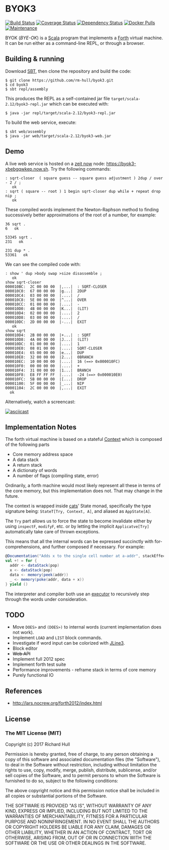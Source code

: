# BYOK3
[![Build Status](https://travis-ci.org/rm-hull/byok3.svg?branch=master)](http://travis-ci.org/rm-hull/byok3)
[![Coverage Status](https://coveralls.io/repos/github/rm-hull/byok3/badge.svg?branch=master)](https://coveralls.io/github/rm-hull/byok3?branch=master)
[![Dependency Status](https://www.versioneye.com/user/projects/5973b5240fb24f0056362d48/badge.svg)](https://www.versioneye.com/user/projects/5973b5240fb24f0056362d48)
[![Docker Pulls](https://img.shields.io/docker/pulls/richardhull/byok3.svg?maxAge=2592000)](https://hub.docker.com/r/richardhull/byok3/)
[![Maintenance](https://img.shields.io/maintenance/yes/2017.svg?maxAge=2592000)]()

BYOK (_BYE-OK_) is a [Scala](https://www.scala-lang.org/) program that implements a 
[Forth](http://lars.nocrew.org/forth2012/index.html) virtual machine. It can be run 
either as a command-line REPL, or through a browser.

## Building & running

Download [SBT](http://www.scala-sbt.org/), then clone the repository and build the code:

    $ git clone https://github.com/rm-hull/byok3.git
    $ cd byok3
    $ sbt repl/assembly
    
This produces the REPL as a self-contained jar file `target/scala-2.12/byok3-repl.jar` 
which can be executed with:

    $ java -jar repl/target/scala-2.12/byok3-repl.jar

To build the web service, execute:

    $ sbt web/assembly
    $ java -jar web/target/scala-2.12/byok3-web.jar

## Demo

A live web service is hosted on a [zeit now](https://zeit.co/now) node: https://byok3-xbebgqwkep.now.sh. 
Try the following commands:

```forth
: sqrt-closer  ( square guess -- square guess adjustment ) 2dup / over - 2 / ;
   ok
: sqrt ( square -- root ) 1 begin sqrt-closer dup while + repeat drop nip ;
   ok
```

These compiled words implement the Newton-Raphson method to finding successively better
approximations of the root of a number, for example:

```forth
36 sqrt .
6   ok

53345 sqrt .
231   ok

231 dup * .
53361   ok
```

We can see the compiled code with:

```forth
: show ' dup >body swap >size disassemble ;
   ok
show sqrt-closer
000010BC:  2C 00 00 00  |,...|  : SQRT-CLOSER
000010C0:  67 00 00 00  |g...|  2DUP
000010C4:  03 00 00 00  |....|  /
000010C8:  5E 00 00 00  |^...|  OVER
000010CC:  01 00 00 00  |....|  -
000010D0:  4B 00 00 00  |K...|  (LIT)
000010D4:  02 00 00 00  |....|  2
000010D8:  03 00 00 00  |....|  /
000010DC:  2D 00 00 00  |-...|  EXIT
   ok
show sqrt
000010D4:  2B 00 00 00  |+...|  : SQRT
000010D8:  4A 00 00 00  |J...|  (LIT)
000010DC:  01 00 00 00  |....|  1
000010E0:  08 01 00 00  |....|  SQRT-CLOSER
000010E4:  65 00 00 00  |e...|  DUP
000010E8:  32 00 00 00  |2...|  0BRANCH
000010EC:  10 00 00 00  |....|  16 (==> 0x000010FC)
000010F0:  00 00 00 00  |....|  +
000010F4:  31 00 00 00  |1...|  BRANCH
000010F8:  E8 FF FF FF  |....|  -24 (==> 0x000010E0)
000010FC:  5B 00 00 00  |[...|  DROP
00001100:  5F 00 00 00  |_...|  NIP
00001104:  2C 00 00 00  |,...|  EXIT
  ok
```

Alternatively, watch a screencast:

[![asciicast](https://asciinema.org/a/kXEtkGGKCLPNpoiiai6g7WB55.png)](https://asciinema.org/a/kXEtkGGKCLPNpoiiai6g7WB55)

## Implementation Notes 

The forth virtual machine is based on a stateful [Context](https://github.com/rm-hull/byok3/blob/master/src/main/scala/byok3/data_structures/Context.scala) which is composed of the following parts

* Core memory address space
* A data stack
* A return stack
* A dictionaty of words
* A number of flags (compiling state, error) 

Ordinarily, a forth machine would most likely represent all these in terms of 
the core memory, but this implementation does not. That may change in the future.

The context is wrapped inside [cats](https://github.com/typelevel/cats)' State
monad,  specifically the type signature being: `StateT[Try, Context, A]`, and 
aliased as `AppState[A]`.

The `Try` part allows us to force the state to become invalidate either by using 
`inspectF`, `modifyF`, etc. or by letting the implicit `Applicatve[Try]` 
automatically take care of thrown exceptions.

This means that all the internal words can be expressed succinctly with for-comprehensions,
and further composed if necessary. For example:

```scala
@Documentation("Adds x to the single cell number at a-addr", stackEffect = "( x a-addr -- )")
val +! = for {
  addr <- dataStack(pop)
  x <- dataStack(pop)
  data <- memory(peek(addr))
  _ <- memory(poke(addr, data + x))
} yield ()
```

The interpreter and compiler both use an [executor](https://github.com/rm-hull/byok3/blob/master/src/main/scala/byok3/Executor.scala)
to recursively step through the words under consideration.

## TODO

* Move `DOES>` and `(DOES>)` to internal words (current implementation does not work).
* Implement `LOAD` and `LIST` block commands.
* Investigate if word input can be colorized with [JLine3](https://github.com/jline/jline3).
* Block editor
* ~~Web API~~
* Implement full 2012 spec
* Implement forth test suite
* Performance improvements - reframe stack in terms of core memory
* Purely functional IO

## References

* http://lars.nocrew.org/forth2012/index.html

## License

### The MIT License (MIT)
   
Copyright (c) 2017 Richard Hull

Permission is hereby granted, free of charge, to any person obtaining a copy of
this software and associated documentation files (the "Software"), to deal in
the Software without restriction, including without limitation the rights to
use, copy, modify, merge, publish, distribute, sublicense, and/or sell copies of
the Software, and to permit persons to whom the Software is furnished to do so,
subject to the following conditions:

The above copyright notice and this permission notice shall be included in all
copies or substantial portions of the Software.

THE SOFTWARE IS PROVIDED "AS IS", WITHOUT WARRANTY OF ANY KIND, EXPRESS OR
IMPLIED, INCLUDING BUT NOT LIMITED TO THE WARRANTIES OF MERCHANTABILITY, FITNESS
FOR A PARTICULAR PURPOSE AND NONINFRINGEMENT. IN NO EVENT SHALL THE AUTHORS OR
COPYRIGHT HOLDERS BE LIABLE FOR ANY CLAIM, DAMAGES OR OTHER LIABILITY, WHETHER
IN AN ACTION OF CONTRACT, TORT OR OTHERWISE, ARISING FROM, OUT OF OR IN
CONNECTION WITH THE SOFTWARE OR THE USE OR OTHER DEALINGS IN THE SOFTWARE.
